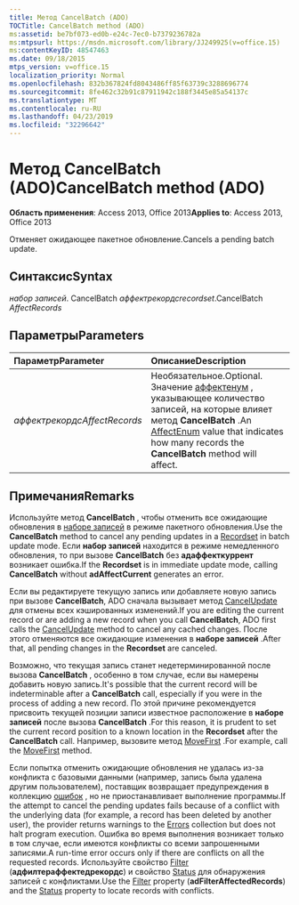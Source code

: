 ```yaml
---
title: Метод CancelBatch (ADO)
TOCTitle: CancelBatch method (ADO)
ms:assetid: be7bf073-ed0b-e24c-7ec0-b7379236782a
ms:mtpsurl: https://msdn.microsoft.com/library/JJ249925(v=office.15)
ms:contentKeyID: 48547463
ms.date: 09/18/2015
mtps_version: v=office.15
localization_priority: Normal
ms.openlocfilehash: 832b367824fd8043486ff85f63739c3288696774
ms.sourcegitcommit: 8fe462c32b91c87911942c188f3445e85a54137c
ms.translationtype: MT
ms.contentlocale: ru-RU
ms.lasthandoff: 04/23/2019
ms.locfileid: "32296642"
---
```

# <a name="cancelbatch-method-ado"></a><span data-ttu-id="3a116-102">Метод CancelBatch (ADO)</span><span class="sxs-lookup"><span data-stu-id="3a116-102">CancelBatch method (ADO)</span></span>

<span data-ttu-id="3a116-103">**Область применения**: Access 2013, Office 2013</span><span class="sxs-lookup"><span data-stu-id="3a116-103">**Applies to**: Access 2013, Office 2013</span></span>

<span data-ttu-id="3a116-104">Отменяет ожидающее пакетное обновление.</span><span class="sxs-lookup"><span data-stu-id="3a116-104">Cancels a pending batch update.</span></span>

## <a name="syntax"></a><span data-ttu-id="3a116-105">Синтаксис</span><span class="sxs-lookup"><span data-stu-id="3a116-105">Syntax</span></span>

<span data-ttu-id="3a116-106">*набор записей*. CancelBatch *аффектрекордс*</span><span class="sxs-lookup"><span data-stu-id="3a116-106">*recordset*.CancelBatch *AffectRecords*</span></span>

## <a name="parameters"></a><span data-ttu-id="3a116-107">Параметры</span><span class="sxs-lookup"><span data-stu-id="3a116-107">Parameters</span></span>

|<span data-ttu-id="3a116-108">Параметр</span><span class="sxs-lookup"><span data-stu-id="3a116-108">Parameter</span></span>|<span data-ttu-id="3a116-109">Описание</span><span class="sxs-lookup"><span data-stu-id="3a116-109">Description</span></span>|
|:--------|:----------|
|<span data-ttu-id="3a116-110">*аффектрекордс*</span><span class="sxs-lookup"><span data-stu-id="3a116-110">*AffectRecords*</span></span> |<span data-ttu-id="3a116-111">Необязательное.</span><span class="sxs-lookup"><span data-stu-id="3a116-111">Optional.</span></span> <span data-ttu-id="3a116-112">Значение [аффектенум](affectenum.md) , указывающее количество записей, на которые влияет метод **CancelBatch** .</span><span class="sxs-lookup"><span data-stu-id="3a116-112">An [AffectEnum](affectenum.md) value that indicates how many records the **CancelBatch** method will affect.</span></span> |

## <a name="remarks"></a><span data-ttu-id="3a116-113">Примечания</span><span class="sxs-lookup"><span data-stu-id="3a116-113">Remarks</span></span>

<span data-ttu-id="3a116-114">Используйте метод **CancelBatch** , чтобы отменить все ожидающие обновления в [наборе записей](recordset-object-ado.md) в режиме пакетного обновления.</span><span class="sxs-lookup"><span data-stu-id="3a116-114">Use the **CancelBatch** method to cancel any pending updates in a [Recordset](recordset-object-ado.md) in batch update mode.</span></span> <span data-ttu-id="3a116-115">Если **набор записей** находится в режиме немедленного обновления, то при вызове **CancelBatch** без **адаффекткуррент** возникает ошибка.</span><span class="sxs-lookup"><span data-stu-id="3a116-115">If the **Recordset** is in immediate update mode, calling **CancelBatch** without **adAffectCurrent** generates an error.</span></span>

<span data-ttu-id="3a116-116">Если вы редактируете текущую запись или добавляете новую запись при вызове **CancelBatch**, ADO сначала вызывает метод [CancelUpdate](cancelupdate-method-ado.md) для отмены всех кэшированных изменений.</span><span class="sxs-lookup"><span data-stu-id="3a116-116">If you are editing the current record or are adding a new record when you call **CancelBatch**, ADO first calls the [CancelUpdate](cancelupdate-method-ado.md) method to cancel any cached changes.</span></span> <span data-ttu-id="3a116-117">После этого отменяются все ожидающие изменения в **наборе записей** .</span><span class="sxs-lookup"><span data-stu-id="3a116-117">After that, all pending changes in the **Recordset** are canceled.</span></span>

<span data-ttu-id="3a116-118">Возможно, что текущая запись станет недетерминированной после вызова **CancelBatch** , особенно в том случае, если вы намерены добавить новую запись.</span><span class="sxs-lookup"><span data-stu-id="3a116-118">It's possible that the current record will be indeterminable after a **CancelBatch** call, especially if you were in the process of adding a new record.</span></span> <span data-ttu-id="3a116-119">По этой причине рекомендуется присвоить текущей позиции записи известное расположение в **наборе записей** после вызова **CancelBatch** .</span><span class="sxs-lookup"><span data-stu-id="3a116-119">For this reason, it is prudent to set the current record position to a known location in the **Recordset** after the **CancelBatch** call.</span></span> <span data-ttu-id="3a116-120">Например, вызовите метод [MoveFirst](movefirst-movelast-movenext-and-moveprevious-methods-ado.md) .</span><span class="sxs-lookup"><span data-stu-id="3a116-120">For example, call the [MoveFirst](movefirst-movelast-movenext-and-moveprevious-methods-ado.md) method.</span></span>

<span data-ttu-id="3a116-121">Если попытка отменить ожидающие обновления не удалась из-за конфликта с базовыми данными (например, запись была удалена другим пользователем), поставщик возвращает предупреждения в коллекцию [ошибок](errors-collection-ado.md) , но не приостанавливает выполнение программы.</span><span class="sxs-lookup"><span data-stu-id="3a116-121">If the attempt to cancel the pending updates fails because of a conflict with the underlying data (for example, a record has been deleted by another user), the provider returns warnings to the [Errors](errors-collection-ado.md) collection but does not halt program execution.</span></span> <span data-ttu-id="3a116-122">Ошибка во время выполнения возникает только в том случае, если имеются конфликты со всеми запрошенными записями.</span><span class="sxs-lookup"><span data-stu-id="3a116-122">A run-time error occurs only if there are conflicts on all the requested records.</span></span> <span data-ttu-id="3a116-123">Используйте свойство [Filter](filter-property-ado.md) (**адфилтераффектедрекордс**) и свойство [Status](status-property-ado-recordset.md) для обнаружения записей с конфликтами.</span><span class="sxs-lookup"><span data-stu-id="3a116-123">Use the [Filter](filter-property-ado.md) property (**adFilterAffectedRecords**) and the [Status](status-property-ado-recordset.md) property to locate records with conflicts.</span></span>

